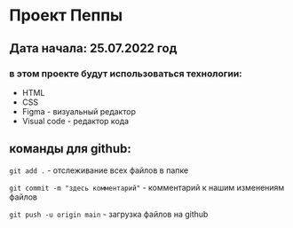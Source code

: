 # Проект Пеппы 
## Дата начала: 25.07.2022 год
### в этом проекте будут использоваться технологии: 
- HTML
- CSS
- Figma - визуальный редактор
- Visual code - редактор кода

## команды для github: 
`git add .` - отслеживание всех файлов в папке

`git commit -m "здесь комментарий"` - комментарий к нашим изменениям файлов

`git push -u origin main` - загрузка файлов на github
